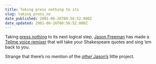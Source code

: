 ```yaml
---
title: Taking press nothing to its
slug: taking_press_no
date_published: 2001-06-26T00:56:52.000Z
date_updated: 2001-06-26T00:56:52.000Z
---
```


Taking [press nothing](http://www.0sil8.com/episodes/pressnothing/index.html) to its next logical step, [Jason Freeman](http://music.columbia.edu/~jason) has made a [Tellme voice remixer](http://www.nytimes.com/2001/06/25/arts/25ARTS.html) that will take your Shakespeare quotes and sing ’em back to you.

Strange that there’s no mention of the [*other* Jason’s](http://www.kottke.org) little project.

